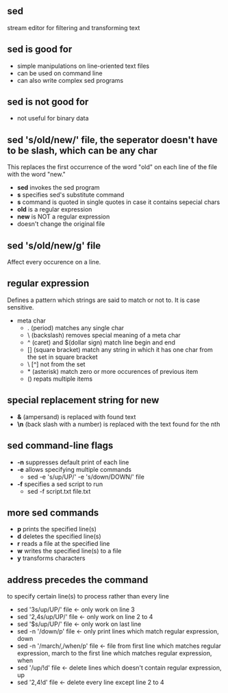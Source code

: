 sed
---
stream editor for filtering and transforming text


sed is good for
---------------
- simple manipulations on line-oriented text files
- can be used on command line
- can also write complex sed programs


sed is not good for
-------------------
- not useful for binary data


sed 's/old/new/' file, the seperator doesn't have to be slash, which can be any char
------------------------------------------------------------------------------------
This replaces the first occurrence of the word "old" on each line of the file with the word "new."
- **sed** invokes the sed program
- **s** specifies sed's substitute command
- **s** command is quoted in single quotes in case it contains sepecial chars
- **old** is a regular expression
- **new** is NOT a regular expression
- doesn't change the original file

sed 's/old/new/g' file
----------------------
Affect every occurence on a line.

regular expression
------------------
Defines a pattern which strings are said to match or not to. It is case sensitive.

- meta char
    - . (period) matches any single char
    - \\ (backslash) removes special meaning of a meta char
    - ^ (caret) and $(dollar sign) match line begin and end
    - \[] (square bracket) match any string in which it has one char from the set in square bracket
    - \ [^] not from the set
    - \* (asterisk) match zero or more occurences of previous item
    - () repats  multiple items

special replacement string for new
----------------------------------
- **&** (ampersand) is replaced with found text
- **\n** (back slash with a number) is replaced with the text found for the nth


sed command-line flags
----------------------
- **-n** suppresses default print of each line
- **-e** allows specifying multiple commands
    - sed -e 's/up/UP/' -e 's/down/DOWN/' file
- **-f** specifies a sed script to run
    - sed -f script.txt file.txt

more sed commands
-----------------
- **p** prints the specified line(s)
- **d** deletes the specified line(s)
- **r** reads a file at the specified line
- **w** writes the specified line(s) to a file
- **y** transforms characters

address precedes the command
----------------------------
to specify certain line(s) to process rather than every line
- sed '3s/up/UP/' file <- only work on line 3
- sed '2,4s/up/UP/' file <- only work on line 2 to 4
- sed '$s/up/UP/' file <- only work on last line
- sed -n '/down/p' file <- only print lines which match regular expression, down
- sed -n '/march/,/when/p' file <- file from first line which matches regular expression, march to the first line which matches regular expression, when
- sed '/up/!d' file <- delete lines which doesn't contain regular expression, up
- sed '2,4!d' file <- delete every line except line 2 to 4

